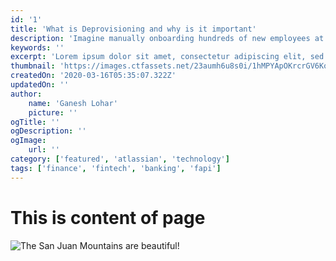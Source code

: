 ```yaml
---
id: '1'
title: 'What is Deprovisioning and why is it important'
description: 'Imagine manually onboarding hundreds of new employees at once. If you’re a corporate organization that doesn’t have an IAM, that’s often the case. How do you provision hundreds of new users to their respected systems & applications efficiently? Read through the blog & find the solution yourself.'
keywords: ''
excerpt: 'Lorem ipsum dolor sit amet, consectetur adipiscing elit, sed do eiusmod tempor incididunt ut labore et dolore magna aliqua. Praesent elementum facilisis leo vel fringilla est ullamcorper eget. At imperdiet dui accumsan sit amet nulla facilities morbi tempus.'
thumbnail: 'https://images.ctfassets.net/23aumh6u8s0i/1hMPYApOKrcrGV6Koi2Ekt/041eb09b09ae149d3d497beae72ee221/Introducing_Auth0_Actions02A.png'
createdOn: '2020-03-16T05:35:07.322Z'
updatedOn: ''
author:
    name: 'Ganesh Lohar'
    picture: ''
ogTitle: ''
ogDescription: ''
ogImage:
    url: ''
category: ['featured', 'atlassian', 'technology']
tags: ['finance', 'fintech', 'banking', 'fapi']
---
```


# This is content of page

![The San Juan Mountains are beautiful!](https://mdg.imgix.net/assets/images/san-juan-mountains.jpg?auto=format&fit=clip&q=40&w=1080)
